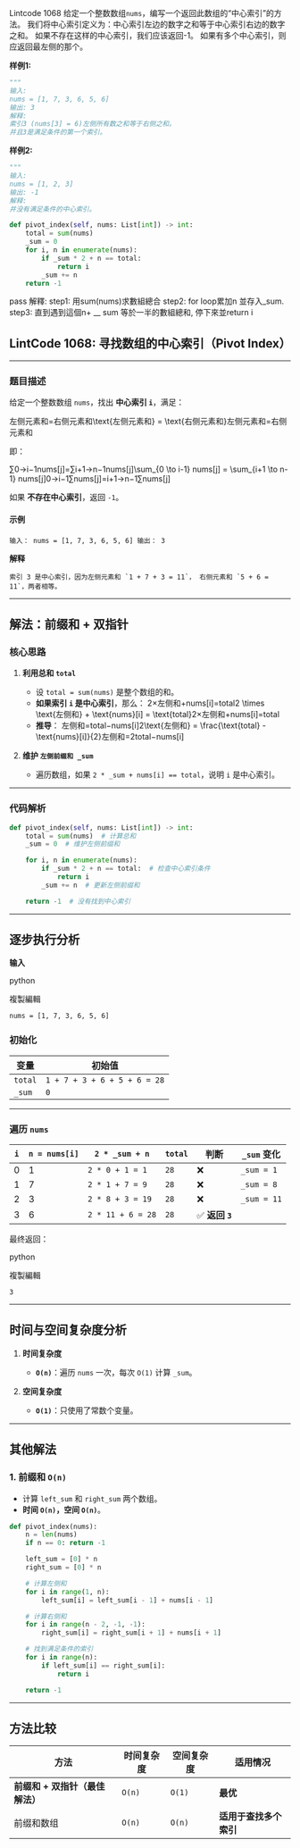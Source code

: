 Lintcode 1068
给定一个整数数组`nums`，编写一个返回此数组的“中心索引”的方法。
我们将中心索引定义为：中心索引左边的数字之和等于中心索引右边的数字之和。
如果不存在这样的中心索引，我们应该返回-1。 如果有多个中心索引，则应返回最左侧的那个。

**样例1:**
```python
"""
输入: 
nums = [1, 7, 3, 6, 5, 6]
输出: 3
解释: 
索引3 (nums[3] = 6)左侧所有数之和等于右侧之和。
并且3是满足条件的第一个索引。
```
**样例2:**
```python
"""
输入: 
nums = [1, 2, 3]
输出: -1
解释: 
并没有满足条件的中心索引。
```


```python
def pivot_index(self, nums: List[int]) -> int:
	total = sum(nums)
	_sum = 0
	for i, n in enumerate(nums):
		if _sum * 2 + n == total: 
		    return i
		_sum += n
	return -1
```
pass
解釋:
step1: 用sum(nums)求數組總合
step2: for loop累加n 並存入_sum. 
step3: 直到遇到這個n+ __ sum  等於一半的數組總和, 停下來並return i

## **LintCode 1068: 寻找数组的中心索引（Pivot Index）**

---

### **题目描述**

给定一个整数数组 `nums`，找出 **中心索引 `i`**，满足：

左侧元素和=右侧元素和\text{左侧元素和} = \text{右侧元素和}左侧元素和=右侧元素和

即：

∑0→i−1nums[j]=∑i+1→n−1nums[j]\sum_{0 \to i-1} nums[j] = \sum_{i+1 \to n-1} nums[j]0→i−1∑​nums[j]=i+1→n−1∑​nums[j]

如果 **不存在中心索引**，返回 `-1`。

#### **示例**

`输入： nums = [1, 7, 3, 6, 5, 6] 输出： 3`

**解释**

``索引 3 是中心索引，因为左侧元素和 `1 + 7 + 3 = 11`， 右侧元素和 `5 + 6 = 11`，两者相等。``

---

## **解法：前缀和 + 双指针**

### **核心思路**

1. **利用总和 `total`**
    
    - 设 `total = sum(nums)` 是整个数组的和。
    - **如果索引 `i` 是中心索引**，那么： 2×左侧和+nums[i]=total2 \times \text{左侧和} + \text{nums}[i] = \text{total}2×左侧和+nums[i]=total
    - **推导**： 左侧和=total−nums[i]2\text{左侧和} = \frac{\text{total} - \text{nums}[i]}{2}左侧和=2total−nums[i]​
2. **维护 `左侧前缀和 _sum`**
    
    - 遍历数组，如果 `2 * _sum + nums[i] == total`，说明 `i` 是中心索引。

---

### **代码解析**
```python
def pivot_index(self, nums: List[int]) -> int:
    total = sum(nums)  # 计算总和
    _sum = 0  # 维护左侧前缀和

    for i, n in enumerate(nums):
        if _sum * 2 + n == total:  # 检查中心索引条件
            return i
        _sum += n  # 更新左侧前缀和

    return -1  # 没有找到中心索引

```

---

## **逐步执行分析**

**输入**

python

複製編輯

`nums = [1, 7, 3, 6, 5, 6]`

### **初始化**

|变量|初始值|
|---|---|
|`total`|`1 + 7 + 3 + 6 + 5 + 6 = 28`|
|`_sum`|`0`|

---

### **遍历 `nums`**

|`i`|`n = nums[i]`|`2 * _sum + n`|`total`|判断|`_sum` 变化|
|---|---|---|---|---|---|
|0|1|`2 * 0 + 1 = 1`|`28`|❌|`_sum = 1`|
|1|7|`2 * 1 + 7 = 9`|`28`|❌|`_sum = 8`|
|2|3|`2 * 8 + 3 = 19`|`28`|❌|`_sum = 11`|
|3|6|`2 * 11 + 6 = 28`|`28`|✅ **返回 `3`**||

最终返回：

python

複製編輯

`3`

---

## **时间与空间复杂度分析**

1. **时间复杂度**
    
    - **`O(n)`**：遍历 `nums` 一次，每次 `O(1)` 计算 `_sum`。
2. **空间复杂度**
    
    - **`O(1)`**：只使用了常数个变量。

---

## **其他解法**

### **1. 前缀和 `O(n)`**

- 计算 `left_sum` 和 `right_sum` 两个数组。
- **时间 `O(n)`，空间 `O(n)`**。

```python
def pivot_index(nums):
    n = len(nums)
    if n == 0: return -1

    left_sum = [0] * n
    right_sum = [0] * n

    # 计算左侧和
    for i in range(1, n):
        left_sum[i] = left_sum[i - 1] + nums[i - 1]

    # 计算右侧和
    for i in range(n - 2, -1, -1):
        right_sum[i] = right_sum[i + 1] + nums[i + 1]

    # 找到满足条件的索引
    for i in range(n):
        if left_sum[i] == right_sum[i]:
            return i

    return -1

```

---

## **方法比较**

|方法|时间复杂度|空间复杂度|适用情况|
|---|---|---|---|
|**前缀和 + 双指针（最佳解法）**|`O(n)`|`O(1)`|**最优**|
|前缀和数组|`O(n)`|`O(n)`|**适用于查找多个索引**|